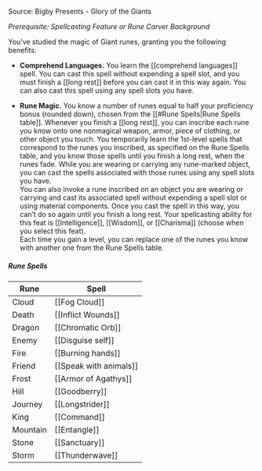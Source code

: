 Source: Bigby Presents - Glory of the Giants

_Prerequisite: Spellcasting Feature or Rune Carver Background_

You’ve studied the magic of Giant runes, granting you the following benefits:

- **Comprehend Languages.** You learn the [[comprehend languages]] spell. You can cast this spell without expending a spell slot, and you must finish a [[long rest]] before you can cast it in this way again. You can also cast this spell using any spell slots you have.

- **Rune Magic.** You know a number of runes equal to half your proficiency bonus (rounded down), chosen from the [[#Rune Spells|Rune Spells table]]. Whenever you finish a [[long rest]], you can inscribe each rune you know onto one nonmagical weapon, armor, piece of clothing, or other object you touch. You temporarily learn the 1st-level spells that correspond to the runes you inscribed, as specified on the Rune Spells table, and you know those spells until you finish a long rest, when the runes fade. While you are wearing or carrying any rune-marked object, you can cast the spells associated with those runes using any spell slots you have.  
    You can also invoke a rune inscribed on an object you are wearing or carrying and cast its associated spell without expending a spell slot or using material components. Once you cast the spell in this way, you can’t do so again until you finish a long rest. Your spellcasting ability for this feat is [[Intelligence]], [[Wisdom]], or [[Charisma]] (choose when you select this feat).  
    Each time you gain a level, you can replace one of the runes you know with another one from the Rune Spells table.

##### Rune Spells

| Rune     | Spell                  |
| -------- | ---------------------- |
| Cloud    | [[Fog Cloud]]          |
| Death    | [[Inflict Wounds]]     |
| Dragon   | [[Chromatic Orb]]      |
| Enemy    | [[Disguise self]]      |
| Fire     | [[Burning hands]]      |
| Friend   | [[Speak with animals]] |
| Frost    | [[Armor of Agathys]]   |
| Hill     | [[Goodberry]]          |
| Journey  | [[Longstrider]]        |
| King     | [[Command]]            |
| Mountain | [[Entangle]]           |
| Stone    | [[Sanctuary]]          |
| Storm    | [[Thunderwave]]        |
